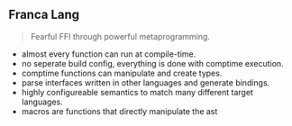 ## Franca Lang

> Fearful FFI through powerful metaprogramming. 

- almost every function can run at compile-time.
- no seperate build config, everything is done with comptime execution.
- comptime functions can manipulate and create types.
- parse interfaces written in other languages and generate bindings. 
- highly configureable semantics to match many different target languages. 
- macros are functions that directly manipulate the ast  
